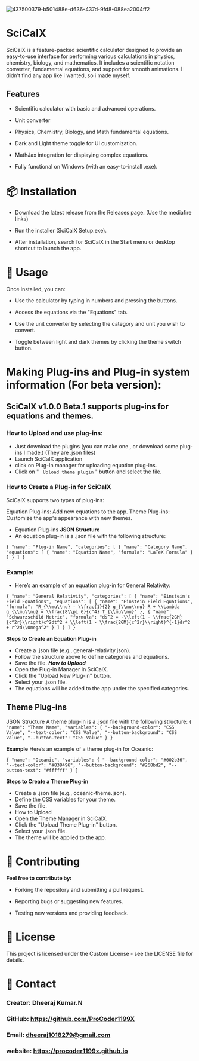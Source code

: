 

![437500379-b501488e-d636-437d-9fd8-088ea2004ff2](https://github.com/user-attachments/assets/52dfe798-f4d1-473f-b9a3-14db202f0398)

# SciCalX 
SciCalX is a feature-packed scientific calculator designed to provide an easy-to-use interface for performing various calculations in physics, chemistry, biology, and mathematics. It includes a scientific notation converter, fundamental equations, and support for smooth animations. I didn't find any app like i wanted, so i made myself.


## Features

 - Scientific calculator with basic and advanced operations.

 - Unit converter 

 - Physics, Chemistry, Biology, and Math fundamental equations.

- Dark and Light theme toggle for UI customization.

- MathJax integration for displaying complex equations.

- Fully functional on Windows (with an easy-to-install .exe).


# 📦 Installation
- Download the latest release from the Releases page. (Use the mediafire links)

- Run the installer (SciCalX Setup.exe).

- After installation, search for SciCalX in the Start menu or desktop shortcut to launch the app.


# 🔧 Usage
Once installed, you can:

- Use the calculator by typing in numbers and pressing the buttons.

- Access the equations via the "Equations" tab.

- Use the unit converter by selecting the category and unit you wish to convert.

- Toggle between light and dark themes by clicking the theme switch button.


# Making Plug-ins and Plug-in system information (For beta version):

## SciCalX v1.0.0 Beta.1 supports plug-ins for equations and themes.

### How to Upload and use plug-ins:

- Just download the plugins (you can make one , or download some plug-ins I made.) (They are .json files)
-  Launch SciCalX application 
- click on Plug-In manager  for uploading equation plug-ins.
- Click on " `  Upload theme plugin ` " button and select the file.



### How to Create a Plug-in for SciCalX
SciCalX supports two types of plug-ins:

Equation Plug-ins: Add new equations to the app.
Theme Plug-ins: Customize the app's appearance with new themes.
-  Equation Plug-ins
**JSON Structure**
- An equation plug-in is a .json file with the following structure:



 `{
  "name": "Plug-in Name",
  "categories": [
    {
      "name": "Category Name",
      "equations": [
        {
          "name": "Equation Name",
          "formula": "LaTeX Formula"
        }
      ]
    }
  ]
}`




### Example:

 - Here’s an example of an equation plug-in for General Relativity:

`{
  "name": "General Relativity",
  "categories": [
    {
      "name": "Einstein's Field Equations",
      "equations": [
        {
          "name": "Einstein Field Equations",
          "formula": "R_{\\mu\\nu} - \\frac{1}{2} g_{\\mu\\nu} R + \\Lambda g_{\\mu\\nu} = \\frac{8\\pi G}{c^4} T_{\\mu\\nu}"
        },
        {
          "name": "Schwarzschild Metric",
          "formula": "ds^2 = -\\left(1 - \\frac{2GM}{c^2r}\\right)c^2dt^2 + \\left(1 - \\frac{2GM}{c^2r}\\right)^{-1}dr^2 + r^2d\\Omega^2"
        }
      ]
    }
  ]
}`


 **Steps to Create an Equation Plug-in**
- Create a .json file (e.g., general-relativity.json).
- Follow the structure above to define categories and equations.
- Save the file.
***How to Upload***
- Open the Plug-in Manager in SciCalX.
- Click the "Upload New Plug-in" button.
- Select your .json file.
- The equations will be added to the app under the specified categories.

## Theme Plug-ins
JSON Structure
A theme plug-in is a .json file with the following structure:
`{
  "name": "Theme Name",
  "variables": {
    "--background-color": "CSS Value",
    "--text-color": "CSS Value",
    "--button-background": "CSS Value",
    "--button-text": "CSS Value"
  }
}`


**Example**
Here’s an example of a theme plug-in for Oceanic:

`{
  "name": "Oceanic",
  "variables": {
    "--background-color": "#002b36",
    "--text-color": "#839496",
    "--button-background": "#268bd2",
    "--button-text": "#ffffff"
  }
}`
 

**Steps to Create a Theme Plug-in**
- Create a .json file (e.g., oceanic-theme.json).
- Define the CSS variables for your theme.
- Save the file.
- How to Upload
- Open the Theme Manager in SciCalX.
- Click the "Upload Theme Plug-in" button.
- Select your .json file.
- The theme will be applied to the app.






# 🔄 Contributing
**Feel free to contribute by:**

- Forking the repository and submitting a pull request.

- Reporting bugs or suggesting new features.

- Testing new versions and providing feedback.

# 📝 License
This project is licensed under the Custom License - see the LICENSE file for details.

# 📱 Contact
###  Creator: Dheeraj Kumar.N

### GitHub: https://github.com/ProCoder1199X
### Email: dheeraj1018279@gmail.com
### website: https://procoder1199x.github.io

